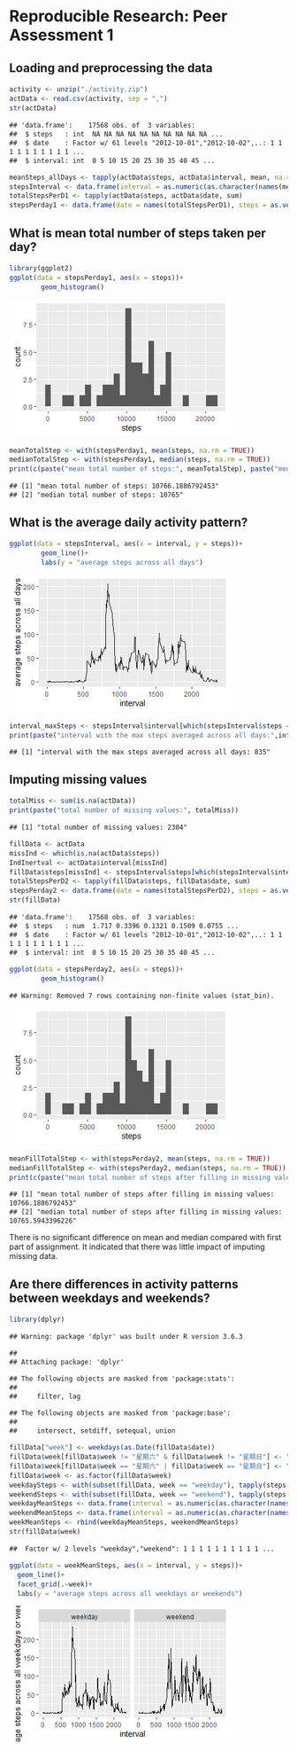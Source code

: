 Reproducible Research: Peer Assessment 1
========================================


## Loading and preprocessing the data

```r
activity <- unzip("./activity.zip")
actData <- read.csv(activity, sep = ",")
str(actData)
```

```
## 'data.frame':	17568 obs. of  3 variables:
##  $ steps   : int  NA NA NA NA NA NA NA NA NA NA ...
##  $ date    : Factor w/ 61 levels "2012-10-01","2012-10-02",..: 1 1 1 1 1 1 1 1 1 1 ...
##  $ interval: int  0 5 10 15 20 25 30 35 40 45 ...
```


```r
meanSteps_allDays <- tapply(actData$steps, actData$interval, mean, na.rm = TRUE)
stepsInterval <- data.frame(interval = as.numeric(as.character(names(meanSteps_allDays))), steps = as.vector(meanSteps_allDays))
totalStepsPerD1 <- tapply(actData$steps, actData$date, sum)
stepsPerday1 <- data.frame(date = names(totalStepsPerD1), steps = as.vector(totalStepsPerD1))
```


## What is mean total number of steps taken per day?

```r
library(ggplot2)
ggplot(data = stepsPerday1, aes(x = steps))+
        geom_histogram()
```
![](https://github.com/younglogos/RepData_PeerAssessment1/blob/master/figure/histogram1.png)


```r
meanTotalStep <- with(stepsPerday1, mean(steps, na.rm = TRUE))
medianTotalStep <- with(stepsPerday1, median(steps, na.rm = TRUE))
print(c(paste("mean total number of steps:", meanTotalStep), paste("median total number of steps:", medianTotalStep)))
```

```
## [1] "mean total number of steps: 10766.1886792453"
## [2] "median total number of steps: 10765"
```


## What is the average daily activity pattern?

```r
ggplot(data = stepsInterval, aes(x = interval, y = steps))+
        geom_line()+
        labs(y = "average steps across all days")
```
![](https://github.com/younglogos/RepData_PeerAssessment1/blob/master/figure/time_series1.png)


```r
interval_maxSteps <- stepsInterval$interval[which(stepsInterval$steps == max(stepsInterval$steps))]
print(paste("interval with the max steps averaged across all days:",interval_maxSteps))
```

```
## [1] "interval with the max steps averaged across all days: 835"
```

## Imputing missing values

```r
totalMiss <- sum(is.na(actData))
print(paste("total number of missing values:", totalMiss))
```

```
## [1] "total number of missing values: 2304"
```


```r
fillData <- actData
missInd <- which(is.na(actData$steps))
IndInertval <- actData$interval[missInd]
fillData$steps[missInd] <- stepsInterval$steps[which(stepsInterval$interval == IndInertval)]
totalStepsPerD2 <- tapply(fillData$steps, fillData$date, sum)
stepsPerday2 <- data.frame(date = names(totalStepsPerD2), steps = as.vector(totalStepsPerD2))
str(fillData)
```

```
## 'data.frame':	17568 obs. of  3 variables:
##  $ steps   : num  1.717 0.3396 0.1321 0.1509 0.0755 ...
##  $ date    : Factor w/ 61 levels "2012-10-01","2012-10-02",..: 1 1 1 1 1 1 1 1 1 1 ...
##  $ interval: int  0 5 10 15 20 25 30 35 40 45 ...
```


```r
ggplot(data = stepsPerday2, aes(x = steps))+
        geom_histogram()
```

```
## Warning: Removed 7 rows containing non-finite values (stat_bin).
```
![](https://github.com/younglogos/RepData_PeerAssessment1/blob/master/figure/histogram2.png)


```r
meanFillTotalStep <- with(stepsPerday2, mean(steps, na.rm = TRUE))
medianFillTotalStep <- with(stepsPerday2, median(steps, na.rm = TRUE))
print(c(paste("mean total number of steps after filling in missing values:", meanFillTotalStep), paste("median total number of steps after filling in missing values:", medianFillTotalStep)))
```

```
## [1] "mean total number of steps after filling in missing values: 10766.1886792453"  
## [2] "median total number of steps after filling in missing values: 10765.5943396226"
```

There is no significant difference on mean and median compared with first part of assignment. It indicated that there was little impact of imputing missing data.


## Are there differences in activity patterns between weekdays and weekends?

```r
library(dplyr)
```

```
## Warning: package 'dplyr' was built under R version 3.6.3
```

```
## 
## Attaching package: 'dplyr'
```

```
## The following objects are masked from 'package:stats':
## 
##     filter, lag
```

```
## The following objects are masked from 'package:base':
## 
##     intersect, setdiff, setequal, union
```

```r
fillData["week"] <- weekdays(as.Date(fillData$date))
fillData$week[fillData$week != "星期六" & fillData$week != "星期日"] <- "weekday"
fillData$week[fillData$week == "星期六" | fillData$week == "星期日"] <- "weekend"
fillData$week <- as.factor(fillData$week)
weekdaySteps <- with(subset(fillData, week == "weekday"), tapply(steps,interval, mean, na.rm = TRUE))
weekendSteps <- with(subset(fillData, week == "weekend"), tapply(steps,interval, mean, na.rm = TRUE))
weekdayMeanSteps <- data.frame(interval = as.numeric(as.character(names(weekdaySteps))), steps = as.vector(weekdaySteps), week = rep("weekday", dim(weekdaySteps)[1]))
weekendMeanSteps <- data.frame(interval = as.numeric(as.character(names(weekendSteps))), steps = as.vector(weekendSteps), week = rep("weekend", dim(weekendSteps)[1]))
weekMeanSteps <- rbind(weekdayMeanSteps, weekendMeanSteps)
str(fillData$week)
```

```
##  Factor w/ 2 levels "weekday","weekend": 1 1 1 1 1 1 1 1 1 1 ...
```



```r
ggplot(data = weekMeanSteps, aes(x = interval, y = steps))+
  geom_line()+
  facet_grid(.~week)+
  labs(y = "average steps across all weekdays or weekends")
```
![](https://github.com/younglogos/RepData_PeerAssessment1/blob/master/figure/time_series2.png)
